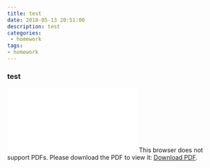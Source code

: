 ```yaml
---
title: test
date: 2018-05-13 20:51:00
description: test
categories:
 - homework
tags: 
- homework
---
```

### test

<object data="file:///Users/Eddie/Downloads/FinalProject.pdf" type="application/pdf" width="700px" height="700px">
    <embed src="file:///Users/Eddie/Downloads/FinalProject.pdf">
        This browser does not support PDFs. Please download the PDF to view it: <a href="file:///Users/Eddie/Downloads/FinalProject.pdf">Download PDF</a>.</p>
    </embed>
</object>

